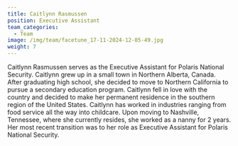 ```yaml
---
title: Caitlynn Rasmussen
position: Executive Assistant
team_categories:
  - Team
image: /img/team/facetune_17-11-2024-12-05-49.jpg
weight: 7
---
```

Caitlynn Rasmussen serves as the Executive Assistant for Polaris National Security.
Caitlynn grew up in a small town in Northern Alberta, Canada. After graduating high school, she decided to move to Northern California to pursue a secondary education program. Caitlynn fell in love with the country and decided to make her permanent residence in the southern region of the United States. 
Caitlynn has worked in industries ranging from food service all the way into childcare. Upon moving to Nashville, Tennessee, where she currently resides, she worked as a nanny for 2 years. Her most recent transition was to her role as Executive Assistant for Polaris National Security.